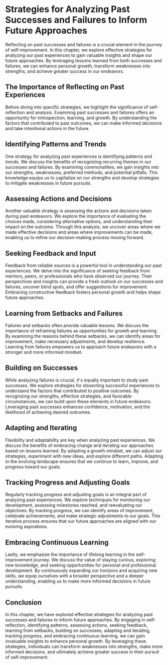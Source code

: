 Strategies for Analyzing Past Successes and Failures to Inform Future Approaches
===========================================================================================

Reflecting on past successes and failures is a crucial element in the journey of self-improvement. In this chapter, we explore effective strategies for analyzing our past experiences to gain valuable insights and shape our future approaches. By leveraging lessons learned from both successes and failures, we can enhance personal growth, transform weaknesses into strengths, and achieve greater success in our endeavors.

**The Importance of Reflecting on Past Experiences**
----------------------------------------------------

Before diving into specific strategies, we highlight the significance of self-reflection and analysis. Examining past successes and failures offers an opportunity for introspection, learning, and growth. By understanding the factors that contributed to past outcomes, we can make informed decisions and take intentional actions in the future.

**Identifying Patterns and Trends**
-----------------------------------

One strategy for analyzing past experiences is identifying patterns and trends. We discuss the benefits of recognizing recurring themes in our successes and failures. By examining commonalities, we gain insights into our strengths, weaknesses, preferred methods, and potential pitfalls. This knowledge equips us to capitalize on our strengths and develop strategies to mitigate weaknesses in future pursuits.

**Assessing Actions and Decisions**
-----------------------------------

Another valuable strategy is assessing the actions and decisions taken during past endeavors. We explore the importance of evaluating the choices made, considering alternative options, and understanding their impact on the outcome. Through this analysis, we uncover areas where we made effective decisions and areas where improvements can be made, enabling us to refine our decision-making process moving forward.

**Seeking Feedback and Input**
------------------------------

Feedback from reliable sources is a powerful tool in understanding our past experiences. We delve into the significance of seeking feedback from mentors, peers, or professionals who have observed our journey. Their perspectives and insights can provide a fresh outlook on our successes and failures, uncover blind spots, and offer suggestions for improvement. Embracing constructive feedback fosters personal growth and helps shape future approaches.

**Learning from Setbacks and Failures**
---------------------------------------

Failures and setbacks often provide valuable lessons. We discuss the importance of reframing failures as opportunities for growth and learning. By examining the reasons behind these setbacks, we can identify areas for improvement, make necessary adjustments, and develop resilience. Learning from failures empowers us to approach future endeavors with a stronger and more informed mindset.

**Building on Successes**
-------------------------

While analyzing failures is crucial, it's equally important to study past successes. We explore strategies for dissecting successful experiences to understand the factors that contributed to positive outcomes. By recognizing our strengths, effective strategies, and favorable circumstances, we can build upon these elements in future endeavors. Leveraging past successes enhances confidence, motivation, and the likelihood of achieving desired outcomes.

**Adapting and Iterating**
--------------------------

Flexibility and adaptability are key when analyzing past experiences. We discuss the benefits of embracing change and iterating our approaches based on lessons learned. By adopting a growth mindset, we can adjust our strategies, experiment with new ideas, and explore different paths. Adapting to the evolving landscape ensures that we continue to learn, improve, and progress toward our goals.

**Tracking Progress and Adjusting Goals**
-----------------------------------------

Regularly tracking progress and adjusting goals is an integral part of analyzing past experiences. We explore techniques for monitoring our development, assessing milestones reached, and reevaluating our objectives. By tracking progress, we can identify areas of improvement, celebrate achievements, and make strategic adjustments to our goals. This iterative process ensures that our future approaches are aligned with our evolving aspirations.

**Embracing Continuous Learning**
---------------------------------

Lastly, we emphasize the importance of lifelong learning in the self-improvement journey. We discuss the value of staying curious, exploring new knowledge, and seeking opportunities for personal and professional development. By continuously expanding our horizons and acquiring new skills, we equip ourselves with a broader perspective and a deeper understanding, enabling us to make more informed decisions in future pursuits.

**Conclusion**
--------------

In this chapter, we have explored effective strategies for analyzing past successes and failures to inform future approaches. By engaging in self-reflection, identifying patterns, assessing actions, seeking feedback, learning from setbacks, building on successes, adapting and iterating, tracking progress, and embracing continuous learning, we can gain invaluable insights to enhance personal growth. By leveraging these strategies, individuals can transform weaknesses into strengths, make more informed decisions, and ultimately achieve greater success in their pursuit of self-improvement.
